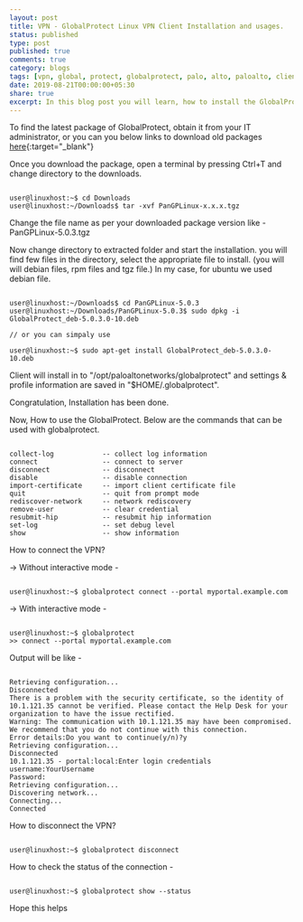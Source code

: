 ```yaml
---
layout: post
title: VPN - GlobalProtect Linux VPN Client Installation and usages.
status: published
type: post
published: true
comments: true
category: blogs
tags: [vpn, global, protect, globalprotect, palo, alto, paloalto, client, installation, linux, ubuntu, debian, unix, PanGP]
date: 2019-08-21T00:00:00+05:30
share: true
excerpt: In this blog post you will learn, how to install the GlobalProtect linux VPN client and how to use it.
---
```


To find the latest package of GlobalProtect, obtain it from your IT administrator, or you can you below links to download old packages [here](https://software.dartmouth.edu/Linux/Connectivity/PanGPLinux-4.1.9-c3.tgz){:target="_blank"}

Once you download the package, open a terminal by pressing Ctrl+T and change directory to the downloads.

```

user@linuxhost:~$ cd Downloads
user@linuxhost:~/Downloads$ tar -xvf PanGPLinux-x.x.x.tgz

```

Change the file name as per your downloaded package version like - PanGPLinux-5.0.3.tgz

Now change directory to extracted folder and start the installation. you will find few files in the directory, select the appropriate file to install. (you will will debian files, rpm files and tgz file.) 
In my case, for ubuntu we used debian file.

```

user@linuxhost:~/Downloads$ cd PanGPLinux-5.0.3
user@linuxhost:~/Downloads/PanGPLinux-5.0.3$ sudo dpkg -i GlobalProtect_deb-5.0.3.0-10.deb

// or you can simpaly use

user@linuxhost:~$ sudo apt-get install GlobalProtect_deb-5.0.3.0-10.deb

``` 

Client will install in to "/opt/paloaltonetworks/globalprotect" and settings & profile information are saved in "$HOME/.globalprotect".

Congratulation, Installation has been done.

Now, How to use the GlobalProtect. Below are the commands that can be used with globalprotect.

```

collect-log            -- collect log information 
connect                -- connect to server 
disconnect             -- disconnect
disable                -- disable connection
import-certificate     -- import client certificate file
quit                   -- quit from prompt mode
rediscover-network     -- network rediscovery
remove-user            -- clear credential 
resubmit-hip           -- resubmit hip information
set-log                -- set debug level
show                   -- show information

```

How to connect the VPN?

-> Without interactive mode -  

```

user@linuxhost:~$ globalprotect connect --portal myportal.example.com

```

-> With interactive mode - 

```

user@linuxhost:~$ globalprotect
>> connect --portal myportal.example.com

```
Output will be like - 

```

Retrieving configuration...                                            
Disconnected
There is a problem with the security certificate, so the identity of 10.1.121.35 cannot be verified. Please contact the Help Desk for your organization to have the issue rectified.
Warning: The communication with 10.1.121.35 may have been compromised. We recommend that you do not continue with this connection.
Error details:Do you want to continue(y/n)?y
Retrieving configuration...                                            
Disconnected
10.1.121.35 - portal:local:Enter login credentials
username:YourUsername
Password:
Retrieving configuration...                                            
Discovering network...
Connecting...
Connected 

```

How to disconnect the VPN?

```

user@linuxhost:~$ globalprotect disconnect

```

How to check the status of the connection - 

```

user@linuxhost:~$ globalprotect show --status

```

Hope this helps